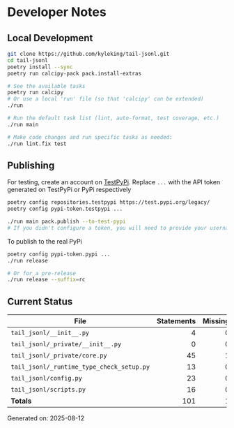 # Developer Notes

## Local Development

```sh
git clone https://github.com/kyleking/tail-jsonl.git
cd tail-jsonl
poetry install --sync
poetry run calcipy-pack pack.install-extras

# See the available tasks
poetry run calcipy
# Or use a local 'run' file (so that 'calcipy' can be extended)
./run

# Run the default task list (lint, auto-format, test coverage, etc.)
./run main

# Make code changes and run specific tasks as needed:
./run lint.fix test
```

## Publishing

For testing, create an account on [TestPyPi](https://test.pypi.org/legacy/). Replace `...` with the API token generated on TestPyPi or PyPi respectively

```sh
poetry config repositories.testpypi https://test.pypi.org/legacy/
poetry config pypi-token.testpypi ...

./run main pack.publish --to-test-pypi
# If you didn't configure a token, you will need to provide your username and password to publish
```

To publish to the real PyPi

```sh
poetry config pypi-token.pypi ...
./run release

# Or for a pre-release
./run release --suffix=rc
```

## Current Status

<!-- {cts} COVERAGE -->
| File                                      | Statements | Missing | Excluded | Coverage |
|-------------------------------------------|-----------:|--------:|---------:|---------:|
| `tail_jsonl/__init__.py`                  | 4          | 0       | 0        | 100.0%   |
| `tail_jsonl/_private/__init__.py`         | 0          | 0       | 0        | 100.0%   |
| `tail_jsonl/_private/core.py`             | 45         | 1       | 0        | 95.9%    |
| `tail_jsonl/_runtime_type_check_setup.py` | 13         | 0       | 37       | 100.0%   |
| `tail_jsonl/config.py`                    | 23         | 0       | 0        | 100.0%   |
| `tail_jsonl/scripts.py`                   | 16         | 0       | 18       | 94.4%    |
| **Totals**                                | 101        | 1       | 55       | 97.2%    |

Generated on: 2025-08-12
<!-- {cte} -->
